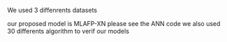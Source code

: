 We used 3 diffenrents datasets 

our proposed model is MLAFP-XN please see the ANN code we also used 30 differents algorithm to verif our models
